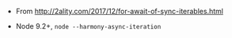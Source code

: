 * From http://2ality.com/2017/12/for-await-of-sync-iterables.html

* Node 9.2+, `node --harmony-async-iteration`


